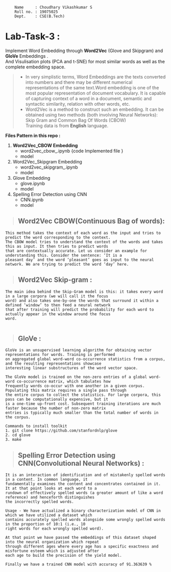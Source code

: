 ``` 
    Name     : Choudhary Vikashkumar S
    Roll no. : 19075025
    Dept.    : CSE(B.Tech)
```


# **Lab-Task-3** :
Implement Word Embedding through **Word2Vec** (Glove and Skipgram) and **GloVe** Embeddings .<br>
And Visulisation plots (PCA and t-SNE) for most similar words as well as the complete embedding space.

>* In very simplistic terms, Word Embeddings are the texts converted into numbers and there may be different numerical representations of the same text.Word embedding is one of the most popular representation of document vocabulary. It is capable of capturing context of a word in a document, semantic and syntactic similarity, relation with other words, etc.
>* Word2Vec is a method to construct such an embedding. It can be obtained using two methods (both involving Neural Networks): Skip Gram and Common Bag Of Words (CBOW)
<br>Training data is from **English** language.<br>

**Files Pattern in this repo :**
1. **Word2Vec_CBOW Embedding**
   * word2vec_cbow_.ipynb {code Implemented file }
   * model 
2. Word2Vec_Skipgram Embedding
   * word2vec_skipgram_.ipynb
   * model
3. Glove Embedding 
   * glove.ipynb
   * model
4. Spelling Error Detection using CNN
   * CNN.ipynb
   * model
> ##  Word2Vec CBOW(Continuous Bag of words):
```
This method takes the context of each word as the input and tries to predict the word corresponding to the context.
The CBOW model tries to understand the context of the words and takes this as input. It then tries to predict words 
that are contextually accurate. Let us consider an example for understanding this. Consider the sentence: ‘It is a 
pleasant day’ and the word ‘pleasant’ goes as input to the neural network. We are trying to predict the word ‘day’ here.

```

> ## Word2Vec Skip-gram :
```
The main idea behind the Skip-Gram model is this: it takes every word in a large corpora (we will call it the focus 
word) and also takes one-by-one the words that surround it within a defined ‘window’ to then feed a neural network 
that after training will predict the probability for each word to actually appear in the window around the focus 
word.


```


> ## GloVe :
```
GloVe is an unsupervised learning algorithm for obtaining vector representations for words. Training is performed 
on aggregated global word-word co-occurrence statistics from a corpus, and the resulting representations showcase 
interesting linear substructures of the word vector space. 

The GloVe model is trained on the non-zero entries of a global word-word co-occurrence matrix, which tabulates how 
frequently words co-occur with one another in a given corpus. Populating this matrix requires a single pass through 
the entire corpus to collect the statistics. For large corpora, this pass can be computationally expensive, but it
is a one-time up-front cost. Subsequent training iterations are much faster because the number of non-zero matrix 
entries is typically much smaller than the total number of words in the corpus. 

Commands to install toolkit
1. git clone https://github.com/stanfordnlp/glove
2. cd glove
3. make
```
> ## Spelling Error Detection using CNN(Convolutional Neural Networks) :
```
It is an interaction of identification and of mistakenly spelled words in a content. In common language, it 
fundamentally examines the content and concentrates contained in it. It at that point looks at each word to a 
rundown of effectively spelled words (a greater amount of like a word reference) and henceforth distinguishes
the incorrectly spelled words.

Usage - We have actualized a binary characterization model of CNN in which we have utilized a dataset which 
contains accurately spelled words alongside some wrongly spelled words in the proportion of 10:1 (i.e., 10 
right words for each wrongly spelled word).

At that point we have passed the embeddings of this dataset shaped into the neural organization which repeat 
through different ages where every age has a specific exactness and misfortune esteem which is adjusted after 
each age to build the precision of the yield model.

Finally we have a trained CNN model with accuracy of 91.363639 %
```
